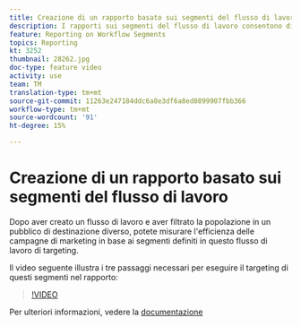 ```yaml
---
title: Creazione di un rapporto basato sui segmenti del flusso di lavoro
description: I rapporti sui segmenti del flusso di lavoro consentono di aggiungere il codice del segmento del flusso di lavoro nel reporting dinamico.
feature: Reporting on Workflow Segments
topics: Reporting
kt: 3252
thumbnail: 28262.jpg
doc-type: feature video
activity: use
team: TM
translation-type: tm+mt
source-git-commit: 11263e247184ddc6a8e3df6a8ed0899907fbb366
workflow-type: tm+mt
source-wordcount: '91'
ht-degree: 15%

---
```



# Creazione di un rapporto basato sui segmenti del flusso di lavoro

Dopo aver creato un flusso di lavoro e aver filtrato la popolazione in un pubblico di destinazione diverso, potete misurare l&#39;efficienza delle campagne di marketing in base ai segmenti definiti in questo flusso di lavoro di targeting.

Il video seguente illustra i tre passaggi necessari per eseguire il targeting di questi segmenti nel rapporto:

>[!VIDEO](https://video.tv.adobe.com/v/28262?quality=12)

Per ulteriori informazioni, vedere la [documentazione](https://docs.adobe.com/content/help/en/campaign-standard/using/reporting/customizing-reports/creating-a-report-workflow-segment.html)
